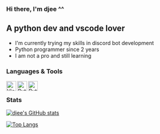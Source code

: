 ### Hi there, I'm djee ^^

## A python dev and vscode lover
- I'm currently trying my skills in discord bot development
- Python programmer since 2 years
- I am not a pro and still learning


### Languages & Tools
[<img align="left" alt="Visual Studio Code" width="26px" src="https://user-images.githubusercontent.com/95190051/143787369-7f4211e2-34a3-4971-bfa7-60da54813751.png" />][vscode]
[<img align="left" alt="Python" width="26px" src="https://user-images.githubusercontent.com/95190051/143787366-a9d41463-58ce-4ce0-9b2e-f41d227c54d7.png" />][python]
[<img align="left" alt="Python" width="26px" src="https://user-images.githubusercontent.com/95190051/143787284-1b67ddf5-0f19-41df-bcc0-fd93a4591b3b.png" />][discord.py]

<br />

### Stats
[![djee's GitHub stats](https://github-readme-stats.vercel.app/api?username=djee-dev&theme=radical)](https://github.com/anuraghazra/github-readme-stats)

[![Top Langs](https://github-readme-stats.vercel.app/api/top-langs/?username=djee-dev&layout=compact&theme=radical)](https://github.com/djee-dev)

[vscode]: https://github.com/microsoft/vscode
[python]: https://www.python.org/
[discord.py]: https://github.com/Rapptz/discord.py
